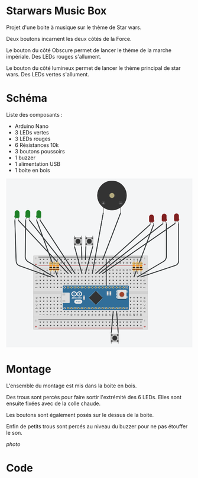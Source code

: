 # Starwars Music Box


Projet d'une boite à musique sur le thème de Star wars. 

Deux boutons incarnent les deux côtés de la Force. 

Le bouton du côté Obscure permet de lancer le thème de la marche impériale. Des LEDs rouges s'allument.

Le bouton du côté lumineux permet de lancer le thème principal de star wars. Des LEDs vertes s'allument. 

# Schéma 
Liste des composants : 
* Arduino Nano
* 3 LEDs vertes
* 3 LEDs rouges
* 6 Résistances 10k
* 3 boutons poussoirs
* 1 buzzer
* 1 alimentation USB
* 1 boite en bois

![alt text](schema.png)

# Montage

L'ensemble du montage est mis dans la boite en bois.

Des trous sont percés pour faire sortir l'extrémité des 6 LEDs. Elles sont ensuite fixées avec de la colle chaude. 

Les boutons sont également posés sur le dessus de la boite. 

Enfin de petits trous sont percés au niveau du buzzer pour ne pas étouffer le son. 

*photo* 

# Code

